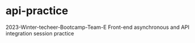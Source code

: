 # api-practice

2023-Winter-techeer-Bootcamp-Team-E
Front-end asynchronous and API integration session practice
